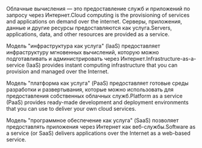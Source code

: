 <span data-ttu-id="955a0-101">Облачные вычисления — это предоставление служб и приложений по запросу через Интернет.</span><span class="sxs-lookup"><span data-stu-id="955a0-101">Cloud computing is the provisioning of services and applications on demand over the internet.</span></span> <span data-ttu-id="955a0-102">Серверы, приложения, данные и другие ресурсы предоставляются как услуга.</span><span class="sxs-lookup"><span data-stu-id="955a0-102">Servers, applications, data, and other resources are provided as a service.</span></span> 

<span data-ttu-id="955a0-103">Модель "инфраструктура как услуга" (IaaS) предоставляет инфраструктуру мгновенных вычислений, которую можно подготавливать и администрировать через Интернет.</span><span class="sxs-lookup"><span data-stu-id="955a0-103">Infrastructure-as-a-service (IaaS) provides instant computing infrastructure that you can provision and managed over the Internet.</span></span>

<span data-ttu-id="955a0-104">Модель "платформа как услуга" (PaaS) предоставляет готовые среды разработки и развертывания, которые можно использовать для предоставления собственных облачных служб.</span><span class="sxs-lookup"><span data-stu-id="955a0-104">Platform as a service (PaaS) provides ready-made development and deployment environments that you can use to deliver your own cloud services.</span></span>

<span data-ttu-id="955a0-105">Модель "программное обеспечение как услуга" (SaaS) позволяет предоставлять приложения через Интернет как веб-службы.</span><span class="sxs-lookup"><span data-stu-id="955a0-105">Software as a service (or SaaS) delivers applications over the Internet as a web-based service.</span></span>
